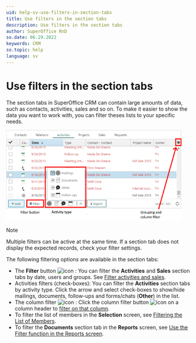 ```yaml
---
uid: help-sv-use-filters-in-section-tabs
title: Use filters in the section tabs
description: Use filters in the section tabs
author: SuperOffice RnD
so.date: 06.29.2022
keywords: CRM
so.topic: help
language: sv
---
```


# Use filters in the section tabs

The section tabs in SuperOffice CRM can contain large amounts of data, such as contacts, activities, sales and so on. To make it easier to show the data you want to work with, you can filter theses lists to your specific needs.

![Use filters in the section tabs -screenshot][img1]

> [!NOTE]
> Multiple filters can be active at the same time. If a section tab does not display the expected records, check your filter settings.

The following filtering options are available in the section tabs:

* The **Filter** button ![icon][img2] : You can filter the **Activities** and **Sales** section tabs by date, users and groups. See [Filter activities and sales][2].
* Activities filters (check-boxes): You can filter the **Activities** section tabs by activity type. Click the arrow and select check-boxes to show/hide mailings, documents, follow-ups and forms/chats (**Other**) in the list.
* The column filter ![icon][img3] : Click the column filter button ![icon][img3] on a column header to [filter on that column][1].
* To filter the list of members in the **Selection** screen, see [Filtering the List of Members][3].
* To filter the **Documents** section tab in the **Reports** screen, see [Use the Filter function in the Reports screen][4].

<!-- Referenced links -->
[1]: use-column-filters-in-section-tabs.md
[2]: using-filter-function-contact.md
[3]: ../../search-options/selection/learn/screen/index.md#filter
[4]: ../../reports/learn/filter.md

<!-- Referenced images -->
[img1]: media/section-tab-filter-overview.png
[img2]: ../../../../common/icons/filter-icon.png
[img3]: ../../../media/icons/filter-column.png

